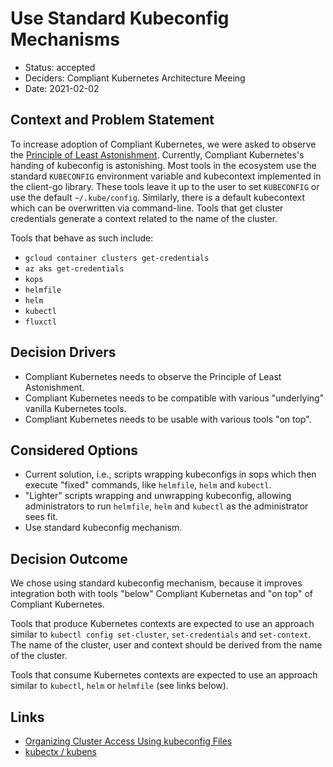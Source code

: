 # Use Standard Kubeconfig Mechanisms

- Status: accepted
- Deciders: Compliant Kubernetes Architecture Meeing
- Date: 2021-02-02

## Context and Problem Statement

To increase adoption of Compliant Kubernetes, we were asked to observe the [Principle of Least Astonishment](https://en.wikipedia.org/wiki/Principle_of_least_astonishment). Currently, Compliant Kubernetes's handing of kubeconfig is astonishing. Most tools in the ecosystem use the standard `KUBECONFIG` environment variable and kubecontext implemented in the client-go library. These tools leave it up to the user to set `KUBECONFIG` or use the default `~/.kube/config`. Similarly, there is a default kubecontext which can be overwritten via command-line. Tools that get cluster credentials generate a context related to the name of the cluster.

Tools that behave as such include:

- `gcloud container clusters get-credentials`
- `az aks get-credentials`
- `kops`
- `helmfile`
- `helm`
- `kubectl`
- `fluxctl`

## Decision Drivers

- Compliant Kubernetes needs to observe the Principle of Least Astonishment.
- Compliant Kubernetes needs to be compatible with various "underlying" vanilla Kubernetes tools.
- Compliant Kubernetes needs to be usable with various tools "on top".

## Considered Options

- Current solution, i.e., scripts wrapping kubeconfigs in sops which then execute "fixed" commands, like `helmfile`, `helm` and `kubectl`.
- "Lighter" scripts wrapping and unwrapping kubeconfig, allowing administrators to run `helmfile`, `helm` and `kubectl` as the administrator sees fit.
- Use standard kubeconfig mechanism.

## Decision Outcome

We chose using standard kubeconfig mechanism, because it improves integration both with tools "below" Compliant Kubernetas and "on top" of Compliant Kubernetes.

Tools that produce Kubernetes contexts are expected to use an approach similar to `kubectl config set-cluster`, `set-credentials` and `set-context`. The name of the cluster, user and context should be derived from the name of the cluster.

Tools that consume Kubernetes contexts are expected to use an approach similar to `kubectl`, `helm` or `helmfile` (see links below).

## Links

- [Organizing Cluster Access Using kubeconfig Files](https://kubernetes.io/docs/concepts/configuration/organize-cluster-access-kubeconfig/)
- [kubectx / kubens](https://github.com/ahmetb/kubectx)
